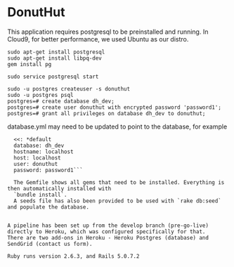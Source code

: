 # DonutHut

This application requires postgresql to be preinstalled and running. In Cloud9, for better performance, we used Ubuntu as our distro.

`sudo apt-get install postgresql`  
`sudo apt-get install libpq-dev`  
`gem install pg`  
  
`sudo service postgresql start`  
  
`sudo -u postgres createuser -s donuthut`  
`sudo -u postgres psql`  
`postgres=# create database dh_dev;`  
`postgres=# create user donuthut with encrypted password 'password1';`  
`postgres=# grant all privileges on database dh_dev to donuthut;`  

database.yml may need to be updated to point to the database, for example
```development:
  <<: *default
  database: dh_dev
  hostname: localhost
  host: localhost
  user: donuthut
  password: password1```
  
  The Gemfile shows all gems that need to be installed. Everything is then automatically installed with 
  `bundle install`.
  A seeds file has also been provided to be used with `rake db:seed` and populate the database.
  
  
A pipeline has been set up from the develop branch (pre-go-live) directly to Heroku, which was configured specifically for that.
There are two add-ons in Heroku - Heroku Postgres (database) and SendGrid (contact us form).

Ruby runs version 2.6.3, and Rails 5.0.7.2

